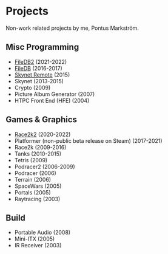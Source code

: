 # Projects

Non-work related projects by me, Pontus Markström.

## Misc Programming
* [FileDB2](https://github.com/ponmar/filedb2) (2021-2022)
* [FileDB](https://github.com/ponmar/filedb) (2016-2017)
* [Skynet Remote](https://github.com/ponmar/skynetremote) (2015)
* Skynet (2013-2015)
* Crypto (2009)
* Picture Album Generator (2007)
* HTPC Front End (HFE) (2004)

## Games & Graphics
* [Race2k2](https://drive.google.com/drive/folders/1xs8oNkufM9pY0HBzyRL5-QLYBrGgvlLj) (2020-2022)
* Platformer (non-public beta release on Steam) (2017-2021)
* Race2k (2009-2016)
* Tanks (2010-2015)
* Tetris (2009)
* Podracer2 (2006-2009)
* Podracer (2006)
* Terrain (2006)
* SpaceWars (2005)
* Portals (2005)
* Raytracing (2003)

## Build
* Portable Audio (2008)
* Mini-ITX (2005)
* IR Receiver (2003)
